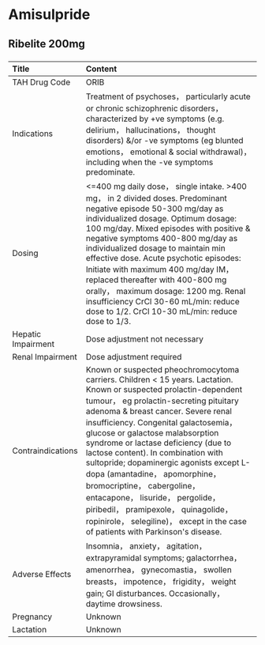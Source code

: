 # Amisulpride

## Ribelite 200mg

##### 

| Title              | Content                                                                                                                                                                                                                                                                                                                                                                                                                                                                                                                                                                                                                                 |
|:-------------------|:----------------------------------------------------------------------------------------------------------------------------------------------------------------------------------------------------------------------------------------------------------------------------------------------------------------------------------------------------------------------------------------------------------------------------------------------------------------------------------------------------------------------------------------------------------------------------------------------------------------------------------------|
| TAH Drug Code      | ORIB                                                                                                                                                                                                                                                                                                                                                                                                                                                                                                                                                                                                                                    |
| Indications        | Treatment of psychoses， particularly acute or chronic schizophrenic disorders， characterized by +ve symptoms (e.g. delirium， hallucinations， thought disorders) &/or -ve symptoms (eg blunted emotions， emotional & social withdrawal)， including when the -ve symptoms predominate.                                                                                                                                                                                                                                                                                                                                              |
| Dosing             | <=400 mg daily dose， single intake. >400 mg， in 2 divided doses. Predominant negative episode 50-300 mg/day as individualized dosage. Optimum dosage: 100 mg/day. Mixed episodes with positive & negative symptoms 400-800 mg/day as individualized dosage to maintain min effective dose. Acute psychotic episodes: Initiate with maximum 400 mg/day IM， replaced thereafter with 400-800 mg orally， maximum dosage: 1200 mg. Renal insufficiency CrCl 30-60 mL/min: reduce dose to 1/2. CrCl 10-30 mL/min: reduce dose to 1/3.                                                                                                    |
| Hepatic Impairment | Dose adjustment not necessary                                                                                                                                                                                                                                                                                                                                                                                                                                                                                                                                                                                                           |
| Renal Impairment   | Dose adjustment required                                                                                                                                                                                                                                                                                                                                                                                                                                                                                                                                                                                                                |
| Contraindications  | Known or suspected pheochromocytoma carriers. Children < 15 years. Lactation. Known or suspected prolactin-dependent tumour， eg prolactin-secreting pituitary adenoma & breast cancer. Severe renal insufficiency. Congenital galactosemia， glucose or galactose malabsorption syndrome or lactase deficiency (due to lactose content). In combination with sultopride; dopaminergic agonists except L-dopa (amantadine， apomorphine， bromocriptine， cabergoline， entacapone， lisuride， pergolide， piribedil， pramipexole， quinagolide， ropinirole， selegiline)， except in the case of patients with Parkinson's disease. |
| Adverse Effects    | Insomnia， anxiety， agitation， extrapyramidal symptoms; galactorrhea， amenorrhea， gynecomastia， swollen breasts， impotence， frigidity， weight gain; GI disturbances. Occasionally， daytime drowsiness.                                                                                                                                                                                                                                                                                                                                                                                                                         |
| Pregnancy          | Unknown                                                                                                                                                                                                                                                                                                                                                                                                                                                                                                                                                                                                                                 |
| Lactation          | Unknown                                                                                                                                                                                                                                                                                                                                                                                                                                                                                                                                                                                                                                 |

